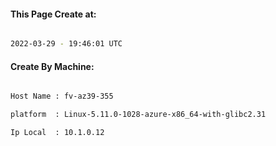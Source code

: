 
   
#### This Page Create at:

```bash

2022-03-29 - 19:46:01 UTC

```

#### Create By Machine:

```bash

Host Name : fv-az39-355

platform  : Linux-5.11.0-1028-azure-x86_64-with-glibc2.31

Ip Local  : 10.1.0.12

```

